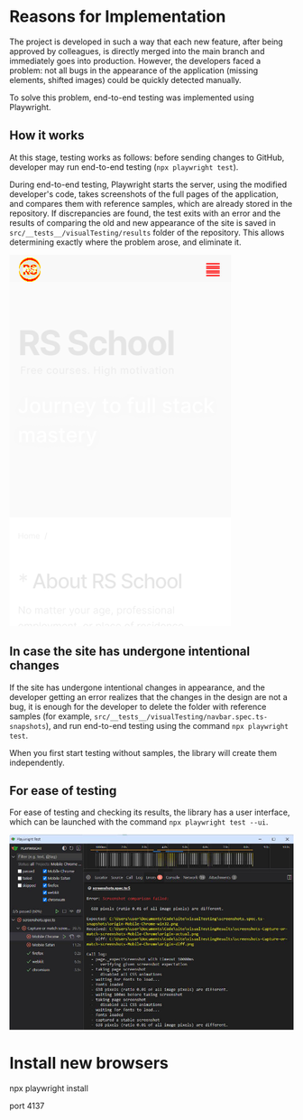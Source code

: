 # Reasons for Implementation

The project is developed in such a way that each new feature, after being approved by colleagues, is directly merged into the main branch and immediately goes into production. However, the developers faced a problem: not all bugs in the appearance of the application (missing elements, shifted images) could be quickly detected manually.

To solve this problem, end-to-end testing was implemented using Playwright.

## How it works

At this stage, testing works as follows: before sending changes to GitHub, developer may run end-to-end testing (`npx playwright test`).

During end-to-end testing, Playwright starts the server, using the modified developer's code, takes screenshots of the full pages of the application, and compares them with reference samples, which are already stored in the repository. If discrepancies are found, the test exits with an error and the results of comparing the old and new appearance of the site is saved in `src/__tests__/visualTesting/results` folder of the repository. This allows determining exactly where the problem arose, and eliminate it.

<img src="./assets/origin-diff.png" alt="image">

## In case the site has undergone intentional changes

If the site has undergone intentional changes in appearance, and the developer getting an error realizes that the changes in the design are not a bug, it is enough for the developer to delete the folder with reference samples (for example, `src/__tests__/visualTesting/navbar.spec.ts-snapshots`), and run end-to-end testing using the command `npx playwright test`.

When you first start testing without samples, the library will create them independently.

## For ease of testing

For ease of testing and checking its results, the library has a user interface, which can be launched with the command `npx playwright test --ui`.

<img src="./assets/UI.jpg" alt="image">

# Install new browsers

npx playwright install

port 4137
